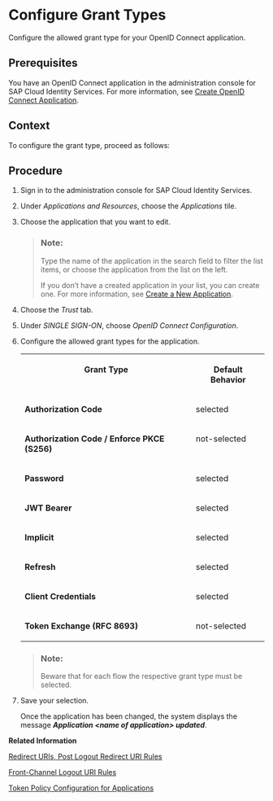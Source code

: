<!-- loioc342a7b6a5d549f28b1c1d61acbe4b72 -->

# Configure Grant Types

Configure the allowed grant type for your OpenID Connect application.



<a name="loioc342a7b6a5d549f28b1c1d61acbe4b72__prereq_grq_3jn_v2b"/>

## Prerequisites

You have an OpenID Connect application in the administration console for SAP Cloud Identity Services. For more information, see [Create OpenID Connect Application](create-openid-connect-application-62fb1c3.md).



## Context

To configure the grant type, proceed as follows:



## Procedure

1.  Sign in to the administration console for SAP Cloud Identity Services.

2.  Under *Applications and Resources*, choose the *Applications* tile.

3.  Choose the application that you want to edit.

    > ### Note:  
    > Type the name of the application in the search field to filter the list items, or choose the application from the list on the left.
    > 
    > If you don’t have a created application in your list, you can create one. For more information, see [Create a New Application](create-a-new-application-0d4b255.md).

4.  Choose the *Trust* tab.

5.  Under *SINGLE SIGN-ON*, choose *OpenID Connect Configuration*.

6.  Configure the allowed grant types for the application.


    <table>
    <tr>
    <th valign="top">

    Grant Type
    
    </th>
    <th valign="top">

    Default Behavior
    
    </th>
    </tr>
    <tr>
    <td valign="top">
    
    **Authorization Code**
    
    </td>
    <td valign="top">
    
    selected
    
    </td>
    </tr>
    <tr>
    <td valign="top">
    
    **Authorization Code / Enforce PKCE \(S256\)**
    
    </td>
    <td valign="top">
    
    not-selected
    
    </td>
    </tr>
    <tr>
    <td valign="top">
    
    **Password**
    
    </td>
    <td valign="top">
    
    selected
    
    </td>
    </tr>
    <tr>
    <td valign="top">
    
    **JWT Bearer**
    
    </td>
    <td valign="top">
    
    selected
    
    </td>
    </tr>
    <tr>
    <td valign="top">
    
    **Implicit**
    
    </td>
    <td valign="top">
    
    selected
    
    </td>
    </tr>
    <tr>
    <td valign="top">
    
    **Refresh**
    
    </td>
    <td valign="top">
    
    selected
    
    </td>
    </tr>
    <tr>
    <td valign="top">
    
    **Client Credentials**
    
    </td>
    <td valign="top">
    
    selected
    
    </td>
    </tr>
    <tr>
    <td valign="top">
    
    **Token Exchange \(RFC 8693\)**
    
    </td>
    <td valign="top">
    
    not-selected
    
    </td>
    </tr>
    </table>
    
    > ### Note:  
    > Beware that for each flow the respective grant type must be selected.

7.  Save your selection.

    Once the application has been changed, the system displays the message ***Application <name of application\> updated***.


**Related Information**  


[Redirect URIs, Post Logout Redirect URI Rules](redirect-uris-post-logout-redirect-uri-rules-48fdb9a.md "Rules for the redirect URIs or post logout redirect URIs.")

[Front-Channel Logout URI Rules](front-channel-logout-uri-rules-789c752.md "Rules for the front-channel URIs.")

[Token Policy Configuration for Applications](token-policy-configuration-for-applications-c4ba52e.md "Set the token policy for a specific OpenID Connect application. Configure the validity of the refresh token, access and id_token, and the maximum sessions per user.")

